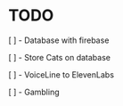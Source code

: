 # TODO
[ ] - Database with firebase

[ ] - Store Cats on database

[ ] - VoiceLine to ElevenLabs

[ ] - Gambling
